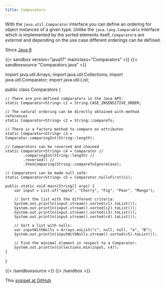 ```yaml
---
title: Comparators
---
```


With the `java.util.Comparator` interface you can define an ordering for
 object instances of a given type. Unlike the `java.lang.Comparable` interface
 which is implemented by the sorted elements itself, `Comparator`s are
 *external* and depending on the use case different orderings can be defined.

Since [Java 8](/jdk/8/)

{{< sandbox version="java17" mainclass="Comparators" >}}
{{< sandboxsource "Comparators.java" >}}

import java.util.Arrays;
import java.util.Collections;
import java.util.Comparator;
import java.util.List;

public class Comparators {

	// There are pre-defined comparators in the Java API:
	static Comparator<String> c1 = String.CASE_INSENSITIVE_ORDER;

	// The natural ordering can be directly obtained with method references
	static Comparator<String> c2 = String::compareTo;

	// There is a factory method to compare on attributes
	static Comparator<String> c3 = Comparator.comparingInt(String::length);

	// Comparators can be reversed and chained
	static Comparator<String> c4 = Comparator //
			.comparingInt(String::length) //
			.reversed() //
			.thenComparing(String::compareToIgnoreCase);

	// Comparators can be made null safe:
	static Comparator<String> c5 = Comparator.nullsFirst(c1);

	public static void main(String[] args) {
		var input = List.of("apple", "Cherry", "Fig", "Pear", "Mango");

		// Sort the list with the different criteria:
		System.out.println(input.stream().sorted(c1).toList());
		System.out.println(input.stream().sorted(c2).toList());
		System.out.println(input.stream().sorted(c3).toList());
		System.out.println(input.stream().sorted(c4).toList());

		// Sort a list with nulls:
		var inputWithNulls = Arrays.asList("c", null, null, "a", "B");
		System.out.println(inputWithNulls.stream().sorted(c5).toList());

		// Find the minimal element in respect to a Comparator:
		System.out.println(Collections.min(input, c4));
	}

}

{{< /sandboxsource >}}
{{< /sandbox >}}

This [snippet at GitHub](https://github.com/marchof/io.javaalmanac.snippets/tree/master/src/main/java/io/javaalmanac/snippets/util/Comparators.java)
